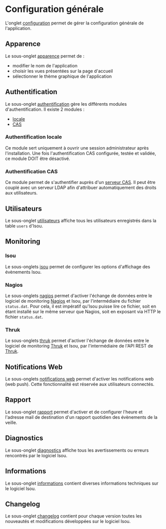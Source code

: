 # <span id="configuration"></span>Configuration générale
L'onglet [configuration](../configuration) permet de gérer la configuration générale de l'application.

## <span id="apparence"></span>Apparence
Le sous-onglet [apparence](../configuration/apparence) permet de :
- modifier le nom de l'application
- choisir les vues présentées sur la page d'accueil
- sélectionner le thème graphique de l'application

## <span id="authentication"></span>Authentification
Le sous-onglet [authentification](../configuration/authentification) gère les différents modules d'authentification.
Il existe 2 modules :
- [locale](../configuration/authentification/manual)
- [CAS](../configuration/authentification/cas)

### <span id="authentication-locale"></span>Authentification locale
Ce module sert uniquement à ouvrir une session administrateur après l'installation. Une fois l'authentification CAS configurée, testée et validée, ce module DOIT être désactivé.

### <span id="authentication-cas"></span>Authentification CAS
Ce module permet de s'authentifier auprès d'un [serveur CAS](https://www.apereo.org/projects/cas). Il peut être couplé avec un serveur LDAP afin d'attribuer automatiquement des droits aux utilisateurs.

## <span id="utilisateurs"></span>Utilisateurs
Le sous-onglet [utilisateurs](../configuration/utilisateurs) affiche tous les utilisateurs enregistrés dans la table `users` d'Isou.

## <span id="monitoring"></span>Monitoring

### <span id="isou"></span>Isou
Le sous-onglets [isou](../configuration/monitoring/isou) permet de configurer les options d'affichage des évènements Isou.

### <span id="nagios"></span>Nagios
Le sous-onglets [nagios](../configuration/monitoring/nagios) permet d'activer l'échange de données entre le logiciel de monitoring [Nagios](https://www.nagios.org/) et Isou, par l'intermédiaire du fichier `status.dat`.
Pour cela, il est impératif qu'Isou puisse lire ce fichier, soit en étant installé sur le même serveur que Nagios, soit en exposant via HTTP le fichier `status.dat`.

### <span id="thruk"></span>Thruk
Le sous-onglets [thruk](../configuration/monitoring/thruk) permet d'activer l'échange de données entre le logiciel de monitoring [Thruk](http://www.thruk-monitoring.org/) et Isou, par l'intermédiaire de l'API REST de [Thruk](https://www.thruk.org/).

## <span id="notifications-web"></span>Notifications Web
Le sous-onglets [notifications web](../configuration/notifications) permet d'activer les notifications web (web push). Cette fonctionnalité est réservée aux utilisateurs connectés.

## <span id="rapport"></span>Rapport
Le sous-onglet [rapport](../configuration/rapport) permet d'activer et de configurer l'heure et l'adresse mail de destination d'un rapport quotidien des évènements de la veille.

## <span id="diagnostics"></span>Diagnostics
Le sous-onglet [diagnostics](../configuration/diagnostics) affiche tous les avertissements ou erreurs rencontrés par le logiciel Isou.

## <span id="informations"></span>Informations
Le sous-onglet [informations](../configuration/informations) contient diverses informations techniques sur le logiciel Isou.

## <span id="changelog"></span>Changelog
Le sous-onglet [changelog](../configuration/changelog) contient pour chaque version toutes les nouveautés et modifications développées sur le logiciel Isou.
